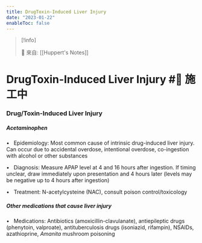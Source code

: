 ```yaml
---
title: DrugToxin-Induced Liver Injury
date: "2023-01-22"
enableToc: false
---
```


> [!info]
>
> 🌱 來自: [[Huppert's Notes]]

# DrugToxin-Induced Liver Injury #🚧 施工中

### Drug/Toxin-Induced Liver Injury

##### Acetaminophen

•   Epidemiology: Most common cause of intrinsic drug-induced liver injury. Can occur due to accidental overdose, intentional overdose, co-ingestion with alcohol or other substances

•   Diagnosis: Measure APAP level at 4 and 16 hours after ingestion. If timing unclear, draw immediately upon presentation and 4 hours later (levels may be negative up to 4 hours after ingestion)

•   Treatment: N-acetylcysteine (NAC), consult poison control/toxicology

##### Other medications that cause liver injury

•   Medications: Antibiotics (amoxicillin-clavulanate), antiepileptic drugs (phenytoin, valproate), antituberculosis drugs (isoniazid, rifampin), NSAIDs, azathioprine, *Amanita* mushroom poisoning

